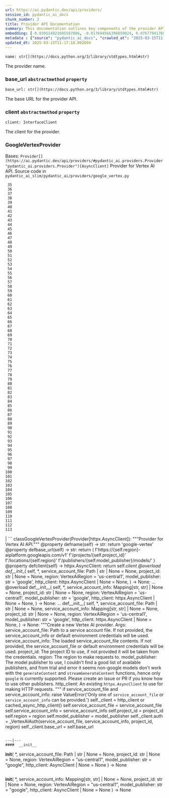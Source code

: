 ```yaml
---
url: https://ai.pydantic.dev/api/providers/
session_id: pydantic_ai_docs
chunk_number: 2
title: Provider API Documentation
summary: This documentation outlines key components of the provider API, including the provider name, base URL, and client interface. It specifically details the GoogleVertexProvider, which extends the Provider class for integration with the Vertex AI API.
embedding: [-0.039514921605587006, -0.017694566398859024, 0.07677941769361496, -0.03278569132089615, -0.005124143324792385, -0.02051863633096218, 0.017385683953762054, -0.021334970369935036, 0.029763054102659225, 0.007319416850805283, 0.00517102750018239, -0.02475474216043949, 0.04498656094074249, -0.08410434424877167, -0.029785117134451866, -0.01793725974857807, -0.030755892395973206, 0.026828669011592865, -0.014738117344677448, 0.00014237561845220625, 0.0041395798325538635, 0.017573218792676926, 0.04154472425580025, 0.02033110149204731, -0.0007487647817470133, -0.0177497249096632, 0.017010612413287163, -0.02506362460553646, -0.0324326828122139, -0.05008312314748764, 0.009696710854768753, -0.008648715913295746, -0.0031991424039006233, -0.018422646448016167, -0.0042664422653615475, -0.022680815309286118, -0.0260343998670578, 0.01098188292235136, 0.020231816917657852, 0.04097108542919159, 0.041500598192214966, -0.05198054760694504, 0.016514193266630173, 0.02274700440466404, -0.0009328533196821809, 0.02035316452383995, -0.01879771798849106, 0.035234689712524414, -0.022096144035458565, 0.02832895703613758, -0.005623320117592812, 0.021103307604789734, 0.004062359221279621, -0.038830969482660294, -0.008532884530723095, -0.01893009804189205, 0.010590264573693275, -0.006629946641623974, -0.01644800417125225, 0.039470795542001724, 0.043751027435064316, -0.02771119214594364, -0.022680815309286118, 0.004536714870482683, -0.030777955427765846, 0.0032405105885118246, -0.01023725513368845, 0.021048149093985558, -0.027093425393104553, 0.022493280470371246, -0.004183705896139145, 0.01950373686850071, -0.006712683010846376, -0.02066204696893692, -0.038522087037563324, -0.02857165038585663, -0.03602896258234978, 0.06552726030349731, 0.024203166365623474, -0.035653889179229736, -0.03373440355062485, 0.024776805192232132, -0.02442379668354988, -0.0038306971546262503, -0.02896878495812416, -0.002418661955744028, -0.07448485493659973, -0.0028240703977644444, -0.015190410427749157, -0.003080553375184536, 0.004542230628430843, -0.0480533242225647, -0.043067075312137604, 0.03318282589316368, 0.04968598857522011, 0.03741893172264099, -0.00568123534321785, 0.02243812195956707, 0.010507527738809586, 0.0010128319263458252, -0.00020201480947434902, -0.01073367428034544, -0.02638740837574005, 0.055510636419057846, 0.018091700971126556, -0.005386142060160637, 0.015797143802046776, 0.017738692462444305, 0.015212473459541798, 0.011627227067947388, -0.09390034526586533, 0.00797579251229763, 0.07342582941055298, -0.023011760786175728, -0.05877596512436867, -0.006056307349354029, -0.004412610083818436, -0.0046332404017448425, -0.02127981185913086, -0.04390547052025795, -0.07285219430923462, -0.03375646844506264, 0.025946147739887238, 0.00018115832062903792, 0.02167694643139839, -0.0076338155195117, 0.014396140351891518, -0.0605851374566555, -0.08392783999443054, -0.04428054019808769, 0.009746352210640907, 0.0011334891896694899, 0.06398284435272217, -0.02274700440466404, -0.013999005779623985, -0.028792280703783035, -0.053216077387332916, 0.04902409762144089, -0.02693898417055607, 0.03638197109103203, -0.03966936469078064, -0.011351439170539379, 0.031064774841070175, 0.031153026968240738, 0.05259831249713898, 0.0003785192093346268, -0.025857895612716675, -0.01530072558671236, -0.009084461256861687, 0.025526950135827065, -0.048626963049173355, 0.004864902701228857, -0.011737543158233166, -0.0060176970437169075, -0.035278815776109695, -0.012046425603330135, 0.017010612413287163, 0.055775392800569534, 0.013745279982686043, -0.02347508631646633, 0.014440266415476799, 0.06799831986427307, 0.011263187043368816, -0.0364481583237648, -0.025879958644509315, 0.041103463619947433, -0.02892465889453888, -0.04057395085692406, -0.0527748167514801, -0.08194217085838318, -0.02797594852745533, -0.02963067591190338, -0.03680116683244705, -0.01564270257949829, 0.012719348073005676, -0.035587701946496964, -0.01803654432296753, 0.020816488191485405, -0.0031329530756920576, -0.054760489612817764, -0.006188685540109873, 0.04322151467204094, -0.042736127972602844, 0.009238902479410172, -0.02859371341764927, 0.014263762161135674, 0.005637109279632568, 0.005907381884753704, 0.023144138976931572, 0.013171641156077385, -0.02281319350004196, -0.010490979999303818, 0.013182672671973705, 0.009746352210640907, 0.02535044401884079, -0.03214586526155472, 0.02956448681652546, -0.044059909880161285, 0.05696679651737213, 0.02115846611559391, -0.003861033823341131, -0.0312412790954113, 0.000803922419436276, -0.06755705922842026, 0.04158885031938553, -0.05780519172549248, -0.006155590992420912, 0.014693991281092167, 0.011682385578751564, -0.01139556523412466, 0.009994561783969402, -0.031108900904655457, -0.001613360596820712, 0.043728966265916824, -0.033646151423454285, -0.010987399145960808, -0.010562685318291187, 0.01898525469005108, -0.0011927837040275335, -0.009271997027099133, -0.009321638382971287, 0.07051350921392441, -0.012895853258669376, -0.008406022563576698, 0.027181677520275116, 0.005990118253976107, -0.013281956315040588, -0.05992324650287628, -0.021687978878617287, 0.05246593430638313, -0.00921683944761753, 0.049553610384464264, -0.029189415276050568, -0.031373657286167145, 0.010275865904986858, -0.021191559731960297, 0.02312207594513893, 0.013546712696552277, 0.03322695195674896, 0.033403459936380386, 2.962567850772757e-05, 0.027093425393104553, 0.0012582833878695965, 0.004164400976151228, 0.05109802633523941, -3.854569877148606e-05, -0.029674801975488663, -0.04227280616760254, 0.0050496808253228664, 0.0338447205722332, 0.03552151098847389, -0.037242427468299866, 0.007468342315405607, 0.028196578845381737, 0.010264834389090538, -0.015179378911852837, 0.002313862321898341, -0.007363542914390564, 0.00436021015048027, -0.03733067959547043, 0.0392942912876606, 0.019768493250012398, -0.045714639127254486, -0.0433097667992115, -0.002080821432173252, -0.006161106750369072, -0.050215501338243484, 0.0044263992458581924, -0.02411491423845291, -0.0072532277554273605, 0.009448501281440258, -0.01116941962391138, 0.044699739664793015, -0.03472724184393883, -0.004418125841766596, 0.0065858205780386925, 0.012642127461731434, 0.045714639127254486, -0.00035955876228399575, 0.04518512636423111, -0.004793197847902775, -0.012366339564323425, -0.03192523494362831, 0.017948292195796967, -0.008930020034313202, 0.019724367186427116, -0.005110354162752628, -0.008157812990248203, -0.04880346730351448, -0.004324357956647873, 0.014043131843209267, 0.035675954073667526, -0.01073367428034544, -0.039823804050683975, 0.011550006456673145, 0.0016050869598984718, 0.030755892395973206, 0.03309457376599312, 0.028726091608405113, 0.053480833768844604, 0.09487111866474152, 0.011340407654643059, 0.04489830881357193, 0.00516551174223423, -0.034330107271671295, 0.014098289422690868, 0.023850157856941223, -0.009376795962452888, 0.050215501338243484, -0.0041064852848649025, 0.028042137622833252, -0.005333742592483759, -0.01496978010982275, -0.030976522713899612, -0.009966982528567314, -0.009139618836343288, 0.00200911657884717, -0.007573142182081938, -0.035631828010082245, -0.00040747696766629815, -0.05634903162717819, -0.014252730645239353, -0.016194278374314308, -0.003996170125901699, -0.05767281353473663, -0.006436895113438368, 0.059658486396074295, -0.04747968539595604, 0.013712185434997082, -0.00610043341293931, 0.021875513717532158, -0.018069637939333916, -0.01770559698343277, -0.021853450685739517, 0.009034818969666958, -0.015146284364163876, 0.022140270099043846, -0.01001110952347517, 0.007038113195449114, -0.0039134337566792965, -0.041765354573726654, -0.031042711809277534, 0.004078906495124102, 0.020959896966814995, -0.054098598659038544, 0.032322369515895844, 0.07086651772260666, 0.032410621643066406, -0.0250856876373291, 0.022360902279615402, 0.028417209163308144, 0.006326579488813877, 0.002542766509577632, -0.010535106994211674, -0.027181677520275116, -0.019205885007977486, 0.030314631760120392, 0.01725330576300621, -0.02607852593064308, -0.01576405018568039, -0.052863068878650665, 0.008185391314327717, 0.005353047512471676, 0.007407668977975845, -0.02076132968068123, -0.015388977713882923, 0.03318282589316368, 0.029718928039073944, -0.006260390393435955, 0.01803654432296753, 0.001270004315301776, -0.008477726951241493, -0.014241699129343033, -0.007567626424133778, 0.0007618647068738937, -0.06217367574572563, 0.007815835997462273, 0.027755318209528923, 0.03450661152601242, -0.013535681180655956, 0.0480533242225647, 0.008775577880442142, -0.013480523601174355, -0.013127515092492104, 0.002515187719836831, -0.013921785168349743, 0.013480523601174355, 0.01652522385120392, -0.035962771624326706, 0.011682385578751564, 0.024291418492794037, -0.009878730401396751, -0.02760087512433529, 0.0066851042211055756, 0.018499867990612984, -0.0091120395809412, 0.018124796450138092, -0.014241699129343033, 0.0305352620780468, 0.04977424070239067, 0.03287394344806671, -0.02167694643139839, -0.0012155361473560333, 0.010463401675224304, -0.0029647224582731724, -0.05145103484392166, 0.020242849364876747, 0.027049299329519272, -0.001639560447074473, -0.012244992889463902, 0.04752381145954132, -0.05131865665316582, 0.0088748624548316, 0.022680815309286118, -0.031439848244190216, 0.006723714526742697, 0.002879227977246046, -0.00827364344149828, 0.012145709246397018, 0.023298582062125206, -0.03631578013300896, -0.028748154640197754, -0.022658752277493477, -0.06442410498857498, -0.029410045593976974, 0.024578237906098366, -0.017341557890176773, 0.0023276517167687416, -0.009393343701958656, -0.039161913096904755, 0.048009198158979416, -0.0016850654501467943, 0.051848169416189194, -0.02795388549566269, 0.008637684397399426, -0.009420922957360744, -0.08110377192497253, -0.022702878341078758, 0.009663616307079792, 0.03843383491039276, -0.017948292195796967, -0.05423097684979439, -0.047347307205200195, 0.0009307849104516208, -0.003982380498200655, 0.010104876942932606, 0.014285825192928314, -0.010126939974725246, 0.008494274690747261, -0.026872795075178146, 0.023607464507222176, 0.03711004927754402, 0.025571076199412346, -0.004864902701228857, 0.00247381953522563, -0.052554186433553696, 0.0688808411359787, 0.04911234974861145, -0.02118052914738655, -0.01302823144942522, 0.04461148753762245, -0.048273954540491104, -0.0520687997341156, 0.03569801524281502, 0.010606811381876469, -0.011185966432094574, -0.009476080536842346, -0.006260390393435955, -0.011605164036154747, -0.023673653602600098, -0.014429234899580479, 0.019161758944392204, 0.01138453371822834, 0.012840695679187775, -0.07964760810136795, -0.04388340562582016, -0.028858469799160957, 0.0044401888735592365, 0.008565979078412056, 0.02440173365175724, 0.023651590570807457, -0.004489830695092678, -0.026497723534703255, 0.061953045427799225, 0.0039134337566792965, 0.06760118901729584, -0.02700517326593399, -0.013954879716038704, -0.0018119279993698, 0.006756809074431658, 0.0022904204670339823, 0.029718928039073944, 0.014881527051329613, -0.009487112052738667, 0.041456472128629684, -0.019426515325903893, 0.021787261590361595, -0.023320645093917847, -0.03538913279771805, 0.007926151156425476, -0.003022637916728854, 0.007374574430286884, -0.03554357588291168, 0.030711766332387924, -0.0152676310390234, -0.04518512636423111, 0.004613935481756926, 0.035653889179229736, -0.054451607167720795, 0.0437951534986496, -0.049553610384464264, 0.030954459682106972, 0.03084414452314377, -0.006116980686783791, 0.005358563270419836, 0.0011224576737731695, 0.035609763115644455, 0.035631828010082245, -0.018334394320845604, -0.024534111842513084, 0.0050745015032589436, -0.0038086341228336096, -0.0007322175079025328, -0.021246718242764473, -0.029410045593976974, -0.0035052672028541565, -0.036271654069423676, -0.0428464449942112, -0.028858469799160957, 0.02132393792271614, 0.024534111842513084, -0.038500022143125534, 0.014440266415476799, 0.005570920184254646, -0.023563338443636894, 0.008102655410766602, 0.009757383726537228, -0.05599602311849594, -0.006602367851883173, 0.009227870963513851, -0.023232391104102135, 0.06565963476896286, 0.003323246957734227, 0.02607852593064308, 0.0076944888569414616, 0.032057613134384155, 0.0008514958317391574, 0.012851727195084095, 0.02347508631646633, 0.025879958644509315, 0.02865990251302719, -0.025813769549131393, 0.02601233683526516, -0.03651434928178787, 0.03278569132089615, 0.040772516280412674, 0.005885318852961063, -0.00011789942800533026, -0.001377561711706221, 0.0001770215021679178, 0.00019115564646199346, 0.007358027156442404, 0.047612063586711884, 0.030380820855498314, -0.025416633114218712, 0.006663041189312935, 0.015113189816474915, 0.0012851726496592164, -0.04977424070239067, -0.000939058605581522, 0.008168844506144524, -0.005631593521684408, 0.01884184591472149, 0.0007005018414929509, 0.014572644606232643, 0.02996162325143814, -0.007865477353334427, -0.011505880393087864, -0.029674801975488663, 0.020750299096107483, -0.04293469712138176, -0.03942666947841644, -0.00034283910645172, 0.03185904398560524, -0.020529668778181076, 0.029432108625769615, -0.024534111842513084, 0.020695140585303307, 0.0454498827457428, 0.008941051550209522, -0.032653313130140305, -0.0113624706864357, 0.014021068811416626, -0.033006321638822556, -0.00651963148266077, -0.06565963476896286, 0.003044700948521495, 0.01217880379408598, -0.04322151467204094, 0.028814343735575676, 0.006894703023135662, 0.008615621365606785, -0.02369571663439274, 0.03062351420521736, -0.021224655210971832, -0.030336694791913033, 0.026497723534703255, 0.01073367428034544, -0.0305352620780468, -0.006525147240608931, 0.01447336096316576, -0.0020284217316657305, 3.636955807451159e-05, 0.012620064429938793, 0.029123226180672646, -0.007683457341045141, -0.013447429053485394, 0.007771709468215704, 0.031153026968240738, -0.031682539731264114, 0.021169496700167656, -0.035234689712524414, -0.007760677952319384, 0.022493280470371246, -0.0001830543769756332, -0.003941012546420097, -0.03993412107229233, -0.02859371341764927, 0.0019636114593595266, 0.04161091148853302, -0.04659716412425041, 0.02599027380347252, 0.05948198214173317, 0.02731405571103096, -0.005093806888908148, 0.008394991047680378, 0.030777955427765846, 0.007677941583096981, -0.010717126540839672, -0.015918491408228874, 0.011428659781813622, 0.025416633114218712, -0.01725330576300621, 0.003786571091040969, 0.004103727173060179, -0.0024352092295885086, -0.04461148753762245, 0.052201177924871445, 0.011947141960263252, -0.02182035706937313, 0.000469529302790761, 0.010242771357297897, -0.006530662998557091, 0.014318919740617275, 0.02111434005200863, -0.004806987009942532, -0.006205232813954353, -0.020463479682803154, 0.006332095246762037, 0.03803670033812523, -0.017507029697299004, -0.0030943427700549364, -0.003086069133132696, 0.0050496808253228664, 0.009283028542995453, 0.0312412790954113, 0.0442584790289402, -0.012311181984841824, -0.020220786333084106, -0.010413759388029575, 0.018047574907541275, 0.038213204592466354, -0.016017774119973183, -0.006547210272401571, 0.008648715913295746, -0.023872220888733864, 0.019989123567938805, -0.04977424070239067, 0.03121921606361866, 0.01981261931359768, 0.049862492829561234, -0.0066851042211055756, -0.03651434928178787, 0.05696679651737213, 0.05533412843942642, -0.03847796097397804, -0.02227265015244484, -0.016083963215351105, -0.02243812195956707, -0.0033673730213195086, -0.005791550502181053, -0.014043131843209267, -0.028748154640197754, 0.008334317244589329, 0.006442410871386528, 0.019536830484867096, -0.025549013167619705, 0.025769643485546112, 0.012796569615602493, -0.05696679651737213, -0.018830813467502594, -0.03635990619659424, 0.016083963215351105, -0.015775080770254135, -0.042052172124385834, 0.011936110444366932, -0.040816642343997955, 0.021103307604789734, 0.03256506100296974, -0.023232391104102135, -0.03258712589740753, -0.014329951256513596, -0.017617344856262207, 0.0057363929226994514, -0.012642127461731434, 0.027181677520275116, 0.014716054312884808, 0.03459486365318298, -0.0029012910090386868, -0.03470517694950104, -0.030491136014461517, 0.014947716146707535, 0.007777225226163864, 0.008764546364545822, -0.005835677031427622, -0.03373440355062485, -0.00011264221393503249, 0.014363045804202557, -0.03324901685118675, -0.002050484763458371, -0.040838707238435745, -0.020529668778181076, -0.006806450895965099, 0.005259279627352953, 0.012046425603330135, 0.009156165644526482, -0.04481005668640137, -0.030336694791913033, -0.03459486365318298, -0.001984295668080449, -0.007115333806723356, -0.016657603904604912, -0.008891409263014793, 0.014848432503640652, 0.004167158622294664, 0.0035935193300247192, 0.0062438431195914745, 0.0010466160019859672, -0.00475182943046093, 0.01580817624926567, -0.015091126784682274, 0.004732524510473013, 0.004517409484833479, -0.028086263686418533, -0.013767343014478683, 0.029387982562184334, 0.011605164036154747, -0.0022256101947277784, -0.019139695912599564, 0.005455089267343283, 0.0007742751622572541, -0.04920060187578201, 0.004936607554554939, 0.027490559965372086, -0.009762899950146675, -0.042780254036188126, -0.004495346453040838, 0.014638833701610565, 0.02574758045375347, 0.006227295845746994, -0.0015857816906645894, 0.010937756858766079, 0.0014134141383692622, 0.03146190941333771, -0.016227373853325844, -0.018709465861320496, -0.014010037295520306, -0.044081974774599075, 0.0029316279105842113, -0.02802007459104061, 0.030645577237010002, 0.02771119214594364, -0.014892558567225933, 0.005281342659145594, 0.030645577237010002, 0.019426515325903893, -0.011026008985936642, -0.02998368628323078, -0.0045808409340679646, 0.004026506561785936, -0.049862492829561234, -0.00017995174857787788, 0.008941051550209522, 0.026541849598288536, -0.005628835875540972, 0.0048814499750733376, -0.005066228099167347, -0.053216077387332916, -0.039845868945121765, 0.011235608719289303, -0.014197573065757751, 0.043420083820819855, -0.017507029697299004, 0.0024917456321418285, -0.03207967430353165, 0.05453985929489136, -0.009641553275287151, 0.004385031294077635, -0.0030998585280030966, -0.025835832580924034, -0.01808067038655281, 0.05339258164167404, 0.0013224041322246194, -0.04575876519083977, -0.015841269865632057, -0.0024986404459923506, -0.0039051598869264126, -0.03391090780496597, -0.005319952964782715, 0.018731528893113136, -0.006034244317561388, 0.011925078928470612, -0.004351936746388674, 0.012090551666915417, -0.009310606867074966, -0.018378520384430885, -0.029498297721147537, 0.010877083986997604, 0.012046425603330135, -0.018477804958820343, 0.0200001560151577, -0.03971349075436592, 0.06751293689012527, 0.019536830484867096, 0.009779446758329868, 0.039845868945121765, -0.005369594786316156, 0.02030903846025467, -0.025791706517338753, 0.04383927956223488, 0.059879120439291, -0.03344758599996567, 0.013050294481217861, 0.013568775728344917, 0.001639560447074473, -0.01566476561129093, -0.011417628265917301, 0.034285981208086014, 0.033646151423454285, -0.00036783242831006646, 0.0030888270121067762, -0.012785538099706173, 0.0383455827832222, -0.0475679375231266, -0.037882257252931595, -0.007882025092840195, 0.01609499566257, 0.06014387682080269, -0.0005643314798362553, -0.044081974774599075, -0.012013331055641174, -0.02702723629772663, 0.019900871440768242, -0.002879227977246046, 0.02376190572977066, -0.03814701363444328, 0.016061900183558464, 0.0033260048367083073, -0.002313862321898341, -0.029012911021709442, -0.012631095945835114, 0.003190868766978383, -0.020893707871437073, -0.014208604581654072, -0.0026999658439308405, 0.027909759432077408, -0.030491136014461517, 0.007749646436423063, -0.009933887980878353, 0.04664129018783569, 0.04264787584543228, -0.04333183169364929, -0.004252653103321791, -0.0035742141772061586, -0.03459486365318298, 0.022427091374993324, 0.003077795496210456, 0.028373083099722862, -0.0009776689112186432, 0.004671850707381964, -0.05339258164167404, -0.008571495302021503, 0.000940437545068562, -0.0299395602196455, -0.022537406533956528, 0.0033094575628638268, 0.027777381241321564, 0.04008856415748596, 0.01189198438078165, 0.009779446758329868, 0.0013003409840166569, -0.017650440335273743, 0.0006498257862403989, 0.012752443552017212, -0.010397212579846382, 0.013248861767351627, 0.03027050569653511, 0.025835832580924034, 0.03413153812289238, -0.01836748979985714, 0.006376221776008606, -0.027490559965372086, 0.01768353395164013, 0.039514921605587006, -0.01640387810766697, -0.02766706421971321, 0.009382312186062336, 0.015433103777468204, 0.037198301404714584, 0.029476234689354897, -0.009393343701958656, -0.00415336899459362, -0.007760677952319384, 0.014109320938587189, -0.012443560175597668, -0.02191963978111744, -0.019305169582366943, 0.009784962981939316, 0.00992837268859148, -0.009746352210640907, -0.028086263686418533, -0.008819703944027424, -0.010066267102956772, 0.006679588463157415, -0.05696679651737213, 0.0002540698042139411, -0.05431922897696495, 0.013833532109856606, -0.008152296766638756, 0.006166622508317232, -0.020275942981243134, -0.02726992964744568, 0.013436397537589073, 0.01696648634970188, -0.017595281824469566, 0.023960473015904427, -0.027071362361311913, 0.020033249631524086, -0.010849504731595516, -0.016183247789740562, 0.02636534534394741, 0.0029950591269880533, 0.02802007459104061, -0.006729230284690857, -0.012675222009420395, -0.04428054019808769, -0.0029316279105842113, 0.03541119396686554, 0.0025344928726553917, -0.010027656331658363, -0.00570329837501049, -0.021081244572997093, -0.019448578357696533, 0.01659141294658184, -0.019680241122841835, -0.008075076155364513, -0.04134615510702133, -0.03613927587866783, -0.005223426967859268, 0.032300304621458054, 0.0064920526929199696, 0.016646571457386017, 0.02574758045375347, -0.020959896966814995, -0.04527337849140167, -0.015333820134401321, 0.033999159932136536, 0.011208029463887215, -0.023011760786175728, 0.00795372948050499, 0.010562685318291187, 0.028770217671990395, -0.02729199267923832, -0.00872042030096054, -0.007490405812859535, 0.02793182246387005, -0.01915072835981846, 0.011059103533625603, 0.013248861767351627, -0.0018946644850075245, 0.029387982562184334, -0.016028806567192078, 0.013204735703766346, 0.03477136790752411, 0.02082751877605915, -0.008334317244589329, 0.0006101812468841672, 0.010242771357297897, 0.015708891674876213, -0.03472724184393883, 0.007589689455926418, 0.02061792090535164, -0.010943273082375526, 0.011026008985936642, -0.015697861090302467, 0.011439691297709942, -0.01139556523412466, -0.020463479682803154, -0.02002221904695034, -0.004186464007943869, -0.0324326828122139, -0.0487593412399292, 0.030755892395973206, -0.004997280891984701, -0.006150075234472752, -0.021544568240642548, -0.03955904766917229, -0.02080545574426651, -0.01189198438078165, -0.026872795075178146, 0.009922856464982033, -0.023011760786175728, 0.008312254212796688, -0.010882599279284477, 0.03938254341483116, 0.033602025359869, -0.013083389028906822, -0.008428085595369339, 0.022592563182115555, 0.0013499829219654202, -0.01890803501009941, 0.004288505297154188, 0.0030364273115992546, -0.009580879472196102, -0.030358757823705673, -0.019283106550574303, 0.004089938011020422, -0.003011606400832534, 0.046994298696517944, -0.0026903131511062384, -0.04428054019808769, -0.0037038344889879227, 0.007385605946183205, 0.04130202904343605, 0.04717080295085907, 0.02312207594513893, 0.02671835385262966, 0.021390127018094063, -0.0014023826224729419, 0.00878109410405159, -0.024313481524586678, 0.012377371080219746, 0.004059601109474897, 0.030094001442193985, 0.023188265040516853, -0.029387982562184334, -0.011627227067947388, 0.02857165038585663, 0.038919221609830856, 0.03055732510983944, -0.0028295861557126045, -0.01478224340826273, -0.004092695657163858, -0.0015995712019503117, 0.008268128149211407, 0.01933826319873333, 0.08216279745101929, 0.03152810037136078, -0.03404328599572182, -0.012421497143805027, -0.024181103333830833, 0.013392271474003792, -0.03212380036711693, -0.011230092495679855, -0.020959896966814995, -0.003654192667454481, 0.005819129757583141, -0.012035394087433815, -0.017076801508665085, -0.018025511875748634, 0.010617842897772789, 0.024512048810720444, -0.006734746042639017, -0.04606764763593674, 0.006028728559613228, 0.0014478876255452633, 0.037904322147369385, 0.032962195575237274, 0.007391121704131365, 0.04163297638297081, -0.004037538077682257, 0.024600300937891006, 0.008753514848649502, 0.024181103333830833, -0.00382793927565217, -0.006056307349354029, 0.010888115502893925, 0.020838551223278046, -0.013833532109856606, -0.023629527539014816, 0.0213018748909235, 0.012366339564323425, 0.026475660502910614, 7.760849985061213e-05, -0.05273069068789482, -0.017308462411165237, 0.022074081003665924, -0.022989697754383087, -0.0023524726275354624, -0.0037810553330928087, 0.010502011515200138, 0.013513618148863316, 0.025968210771679878, 0.013767343014478683, -0.024975372478365898, -0.04289057105779648, 0.008560463786125183, -0.011048072017729282, -0.0020642741583287716, -0.006916766054928303, 0.013171641156077385, 0.015653735026717186, 0.009746352210640907, -0.0152676310390234, 0.036293718963861465, 0.031020648777484894, -0.02402666211128235, 0.018643276765942574, 0.0016492130234837532, 0.009189260192215443, 0.011274218559265137, -0.009625005535781384, -0.010557170026004314, -0.08458973467350006, 0.025196002796292305, -0.01628253050148487, 0.005066228099167347, 0.015168347395956516, -0.022427091374993324, -0.007291838061064482, -0.0041064852848649025, 0.015455166809260845, 0.016911327838897705, -0.034021224826574326, 0.013723216950893402, 0.010176582261919975, -0.03029256872832775, 0.06208542361855507, -0.024489985778927803, -0.02255946956574917, -0.018521931022405624, 0.03477136790752411, 0.022879382595419884, -0.005664688069373369, 0.020110471174120903, 0.012686253525316715, -0.03126334398984909, -0.044721804559230804, -0.01611705869436264, 0.01793725974857807, 0.01675688661634922, 0.0282848309725523, 0.007589689455926418, 0.010678516700863838, -0.024776805192232132, -0.013502586632966995, -0.004682882223278284, -0.0014437508070841432, -0.014230667613446712, -0.0011079787509515882, -0.02537250705063343, 0.012289118953049183, 0.00998904649168253, 0.004583598580211401, -0.02468855306506157, 0.03214586526155472, -0.0043657259084284306, -0.005118627566844225, -0.015455166809260845, 0.023144138976931572, 0.012233961373567581, -0.022945571690797806, 0.012333245016634464, -0.016536256298422813, -0.015433103777468204, -0.005962539464235306, -0.01966920867562294, 0.026894858106970787, 0.017165053635835648, 0.010612327605485916, -0.02539457008242607, -0.008119202218949795, -0.02605646289885044, -0.03210173919796944, -0.006061823107302189, -0.01221189834177494, -0.0227249413728714, 0.006376221776008606, 0.03128540515899658, 0.016503160819411278, -0.011037040501832962, -0.03863240033388138, -0.0015830238116905093, 0.012322213500738144, 0.016856171190738678, 0.0012796568917110562, 0.012664190493524075, -0.023960473015904427, 0.0072201332077383995, 0.007512468844652176, 0.010706095024943352, -0.01843367889523506, -0.003488719929009676, 0.022680815309286118, -0.015841269865632057, -0.016492130234837532, 0.005719845648854971, -0.006332095246762037, 0.03377852961421013, 0.0009859425481408834, -0.010149003006517887, -0.003190868766978383, -0.0015844027511775494, -0.026144715026021004, -0.0027592601254582405, 0.004779408220201731, 0.014716054312884808, 0.0012906884076073766, -0.01890803501009941, 0.03649228438735008, 0.021621789783239365, -0.007997855544090271, 0.007076723501086235, 0.0035714562982320786, 0.01720917969942093, -0.03618340194225311, 0.016271499916911125, -0.0074131847359240055, 0.01983468234539032, 0.014329951256513596, 0.02927766740322113, -0.006116980686783791, -0.007032597437500954, -0.023519212380051613, 0.008196422830224037, 0.02231677621603012, 0.029432108625769615, 0.038544148206710815, 0.04809745028614998, -0.016503160819411278, 0.023673653602600098, -0.01333711389452219, 0.004991765134036541, 0.02468855306506157, 0.002682039514183998, 0.002956448821350932, 0.047965072095394135, 0.04044157266616821, 0.021665915846824646, 0.005124143324792385, -0.031064774841070175, 0.011527943424880505, 0.006403800565749407, 0.008825220167636871, -0.0044484627433121204, -0.012575938366353512, -0.044699739664793015, 0.03342552110552788, -0.03869859129190445, 0.009851152077317238, -0.048979971557855606, -0.021875513717532158, 0.00907894503325224, -0.005427510477602482, -0.024335544556379318, -0.007159459870308638, -0.022614626213908195, -0.02565932832658291, -0.0019470641855150461, 0.009415406733751297, -0.01702164299786091, 0.019746430218219757, 0.019404452294111252, 0.008290191181004047, -0.03437423333525658, -0.025129813700914383, 0.0070932707749307156, -0.06274731457233429, -0.003982380498200655, 0.0013899721670895815, -0.0015802659327164292, 0.004704945255070925, -0.022327806800603867, 0.0031219215597957373, 0.031373657286167145, -0.004823534283787012, 0.0063707055523991585, 0.015146284364163876, -0.03274156525731087, -5.002969191991724e-05, 0.011527943424880505, 0.019801586866378784, -0.04300088435411453, -0.02729199267923832, -0.015069063752889633, -0.02475474216043949, -0.015201441943645477, -0.012355308048427105, -0.008764546364545822, 0.006254874635487795, -0.025151876732707024, 0.0007329069776460528, 0.033646151423454285, 0.02239399589598179, 0.004453978501260281, 0.027733255177736282, -0.0033646151423454285, -0.001610602717846632, -7.170491153374314e-05, 0.029498297721147537, 0.016767919063568115, -0.0008556326502002776, 0.0020215269178152084, 0.011550006456673145, 0.005708814132958651, -0.005024859681725502, 0.010452370159327984, 0.011572069488465786, -0.009983530268073082, -0.006982955615967512, -0.007573142182081938, -0.002777186455205083, 0.003488719929009676, 0.005281342659145594, -0.018301300704479218, -0.038853030651807785, -0.041125524789094925, 0.0027951127849519253, -0.008130233734846115, 0.001103841932490468, -0.011527943424880505, -0.017716629430651665, 0.0015499292640015483, 0.026894858106970787, 0.0018670855788514018, -0.0019360326696187258, -0.00476286094635725, 0.009591910988092422, -0.005204122047871351, 0.02061792090535164, -0.0027358182705938816, 0.0007928908453322947, 0.0198788084089756, 0.027512622997164726, 0.01073367428034544, -0.009238902479410172, -0.001436856109648943, -0.0069939871318638325, 0.04792094603180885, 0.007402153220027685, 0.021974798291921616, 0.02532838098704815, -0.02063998393714428, -0.002786839148029685, 0.014186541549861431, 0.05462811142206192, -0.010827441699802876, 0.011224577203392982, 0.02506362460553646, -0.009884246625006199, -0.020871644839644432, 0.023276519030332565, -0.03940460830926895, 0.025173939764499664, 0.03673497959971428, 0.003918949514627457, 0.01334814541041851, -0.007302869576960802, 0.010391696356236935, -0.02634328231215477, -0.013094420544803143, -0.0362054668366909, -0.028858469799160957, -0.02539457008242607, -0.012057457119226456, 0.03121921606361866, 0.018257174640893936, 0.01184785831719637, 0.05595189705491066, -0.02960861288011074, 0.019371358677744865, -0.030976522713899612, -0.008725936524569988, 0.009404375217854977, -0.008648715913295746, -0.024953309446573257, 0.020264912396669388, 0.028461335226893425, 0.05145103484392166, -0.010115908458828926, 0.017495999112725258, -0.0013348145876079798, 0.012829664163291454, 0.001742981025017798, -0.013513618148863316, 0.007887540385127068, 0.01696648634970188, -0.004205768927931786, 0.006729230284690857, 0.01890803501009941, -0.018499867990612984, -0.009531238116323948, -0.002181484131142497, 0.001838127849623561, 0.016436971724033356, -0.04035332053899765, -0.0054688784293830395, 0.02923354133963585, -0.00569226685911417, 0.002819933695718646, -0.028108326718211174, -0.0060507915914058685, 0.011969204992055893, -0.01580817624926567, -0.013414334505796432, 0.03128540515899658, 0.004161642864346504, -0.03421979025006294, -0.016359752044081688, 0.022945571690797806, -0.020253879949450493, -0.0023869462311267853, 0.03578626736998558, 0.006232811603695154, -0.010347570292651653, -0.0038720653392374516, -0.042736127972602844, 0.0036983187310397625, 0.005559888668358326, -0.02636534534394741, -0.0144954239949584, -0.003858275944367051, 0.022283680737018585, -0.0010307581396773458, -0.006486536934971809, 0.0010962578235194087, 0.01574198715388775, 0.00021770026069134474, -0.00919477641582489, 0.017319494858384132, 0.021710041910409927, 0.010684031993150711, 0.015344851650297642, 0.013745279982686043, -0.00880315713584423, -0.056393157690763474, 0.0023262728936970234, -0.01333711389452219, -0.016723792999982834, 0.035256754606962204, 0.03543325886130333, 0.009404375217854977, -0.0003025050973519683, -0.03532294183969498, -0.00547990994527936, 0.03221205249428749, 0.014186541549861431, 0.0033011839259415865, -0.005151722114533186, 0.06437998265028, 0.02158869430422783, 0.007887540385127068, 0.03474930301308632, -0.018003448843955994, -0.02466649003326893, 0.008350864984095097, -0.0026916922070086002, -0.006784387864172459, -0.013127515092492104, 0.04399372264742851, 0.018213048577308655, 0.006696135737001896, -0.031991422176361084, -0.009338186122477055, -0.010783315636217594, -0.0031605318654328585, 0.01652522385120392, 0.014374077320098877, 0.008979661390185356, -0.018268205225467682, -0.013193704187870026, -0.0011886468855664134, 0.005639867391437292, -0.0006512047257274389, 0.02506362460553646, 0.013513618148863316, -0.016392845660448074, 0.018323363736271858, 0.0273361187428236, 0.023982536047697067, 0.003918949514627457, -0.029432108625769615, -0.01607293263077736, -0.022680815309286118, -0.0029012910090386868, 0.01729743182659149, 0.04514100030064583, -0.005306163802742958, -0.01413138397037983, 0.0038141498807817698, 0.00984563585370779, -0.021533537656068802, -0.01954786293208599, -0.002044969005510211, 0.002357988618314266, 0.011527943424880505, -0.009448501281440258, 0.00475734518840909, 0.016624508425593376, 0.016172215342521667, -0.02241605892777443, -0.010292412713170052, -0.03155016154050827, -0.015708891674876213, 0.020231816917657852, -0.0011231472017243505, 0.009746352210640907, 0.024865057319402695, -0.0037810553330928087, 0.010667485184967518, -0.012002299539744854, 0.016679666936397552, 0.022327806800603867, -0.003929981030523777, -0.02435760758817196, -0.009332669898867607]
metadata : {"source": "pydantic_ai_docs", "crawled_at": "2025-03-15T11:17:18.002694", "url_path": "/api/providers/", "chunk_size": 4935}
updated_dt: 2025-03-15T11:17:18.002694
---
```

```
name: str[](https://docs.python.org/3/library/stdtypes.html#str)

```

The provider name.
###  base_url `abstractmethod` `property`
```
base_url: str[](https://docs.python.org/3/library/stdtypes.html#str)

```

The base URL for the provider API.
###  client `abstractmethod` `property`
```
client: InterfaceClient

```

The client for the provider.
###  GoogleVertexProvider
Bases: `Provider[](https://ai.pydantic.dev/api/providers/#pydantic_ai.providers.Provider "pydantic_ai.providers.Provider")[AsyncClient]`
Provider for Vertex AI API.
Source code in `pydantic_ai_slim/pydantic_ai/providers/google_vertex.py`
```
 35
 36
 37
 38
 39
 40
 41
 42
 43
 44
 45
 46
 47
 48
 49
 50
 51
 52
 53
 54
 55
 56
 57
 58
 59
 60
 61
 62
 63
 64
 65
 66
 67
 68
 69
 70
 71
 72
 73
 74
 75
 76
 77
 78
 79
 80
 81
 82
 83
 84
 85
 86
 87
 88
 89
 90
 91
 92
 93
 94
 95
 96
 97
 98
 99
100
101
102
103
104
105
106
107
108
109
110
111
112
113
```
| ```
classGoogleVertexProvider(Provider[httpx.AsyncClient]):
"""Provider for Vertex AI API."""
  @property
  defname(self) -> str:
    return 'google-vertex'
  @property
  defbase_url(self) -> str:
    return (
      f'https://{self.region}-aiplatform.googleapis.com/v1'
      f'/projects/{self.project_id}'
      f'/locations/{self.region}'
      f'/publishers/{self.model_publisher}/models/'
    )
  @property
  defclient(self) -> httpx.AsyncClient:
    return self._client
  @overload
  def__init__(
    self,
    *,
    service_account_file: Path | str | None = None,
    project_id: str | None = None,
    region: VertexAiRegion = 'us-central1',
    model_publisher: str = 'google',
    http_client: httpx.AsyncClient | None = None,
  ) -> None: ...
  @overload
  def__init__(
    self,
    *,
    service_account_info: Mapping[str, str] | None = None,
    project_id: str | None = None,
    region: VertexAiRegion = 'us-central1',
    model_publisher: str = 'google',
    http_client: httpx.AsyncClient | None = None,
  ) -> None: ...
  def__init__(
    self,
    *,
    service_account_file: Path | str | None = None,
    service_account_info: Mapping[str, str] | None = None,
    project_id: str | None = None,
    region: VertexAiRegion = 'us-central1',
    model_publisher: str = 'google',
    http_client: httpx.AsyncClient | None = None,
  ) -> None:
"""Create a new Vertex AI provider.
    Args:
      service_account_file: Path to a service account file.
        If not provided, the service_account_info or default environment credentials will be used.
      service_account_info: The loaded service_account_file contents.
        If not provided, the service_account_file or default environment credentials will be used.
      project_id: The project ID to use, if not provided it will be taken from the credentials.
      region: The region to make requests to.
      model_publisher: The model publisher to use, I couldn't find a good list of available publishers,
        and from trial and error it seems non-google models don't work with the `generateContent` and
        `streamGenerateContent` functions, hence only `google` is currently supported.
        Please create an issue or PR if you know how to use other publishers.
      http_client: An existing `httpx.AsyncClient` to use for making HTTP requests.
    """
    if service_account_file and service_account_info:
      raise ValueError('Only one of `service_account_file` or `service_account_info` can be provided.')
    self._client = http_client or cached_async_http_client()
    self.service_account_file = service_account_file
    self.service_account_info = service_account_info
    self.project_id = project_id
    self.region = region
    self.model_publisher = model_publisher
    self._client.auth = _VertexAIAuth(service_account_file, service_account_info, project_id, region)
    self._client.base_url = self.base_url

```
  
---|---  
####  __init__
```
__init__(
  *,
  service_account_file: Path[](https://docs.python.org/3/library/pathlib.html#pathlib.Path "pathlib.Path") | str[](https://docs.python.org/3/library/stdtypes.html#str) | None = None,
  project_id: str[](https://docs.python.org/3/library/stdtypes.html#str) | None = None,
  region: VertexAiRegion = "us-central1",
  model_publisher: str[](https://docs.python.org/3/library/stdtypes.html#str) = "google",
  http_client: AsyncClient | None = None
) -> None

```

```
__init__(
  *,
  service_account_info: Mapping[](https://docs.python.org/3/library/collections.abc.html#collections.abc.Mapping "collections.abc.Mapping")[str[](https://docs.python.org/3/library/stdtypes.html#str), str[](https://docs.python.org/3/library/stdtypes.html#str)] | None = None,
  project_id: str[](https://docs.python.org/3/library/stdtypes.html#str) | None = None,
  region: VertexAiRegion = "us-central1",
  model_publisher: str[](https://docs.python.org/3/library/stdtypes.html#str) = "google",
  http_client: AsyncClient | None = None
) -> None

```